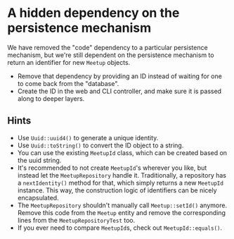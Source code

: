 # A hidden dependency on the persistence mechanism

We have removed the "code" dependency to a particular persistence mechanism, but we're still dependent on the persistence mechanism to return an identifier for new `Meetup` objects.

- Remove that dependency by providing an ID instead of waiting for one to come back from the "database".
- Create the ID in the web and CLI controller, and make sure it is passed along to deeper layers.

## Hints

- Use `Uuid::uuid4()` to generate a unique identity.
- Use `Uuid::toString()` to convert the ID object to a string.
- You can use the existing `MeetupId` class, which can be created based on the uuid string.
- It's recommended to not create `MeetupId`'s wherever you like, but instead let the `MeetupRepository` handle it. Traditionally, a repository has a `nextIdentity()` method for that, which simply returns a new `MeetupId` instance. This way, the construction logic of identifiers can be nicely encapsulated.
- The `MeetupRepository` shouldn't manually call `Meetup::setId()` anymore. Remove this code from the `Meetup` entity and remove the corresponding lines from the `MeetupRepositoryTest` too.
- If you ever need to compare `MeetupId`s, check out `MeetupId::equals()`.
